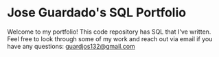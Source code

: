 # Jose Guardado's SQL Portfolio

Welcome to my portfolio! This code repository has SQL that I've written. Feel free to look through some of my work and reach out via email if you have 
any questions: guardjos132@gmail.com
